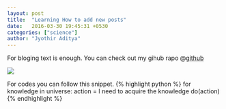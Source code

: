 ```yaml
---
layout: post
title:  "Learning How to add new posts"
date:   2016-03-30 19:45:31 +0530
categories: ["science"]
author: "Jyothir Aditya"
---
```

For bloging text is enough.
You can check out my gihub rapo @[github][github]

<img src="https://scontent.fdel1-1.fna.fbcdn.net/v/t1.0-9/11846509_872336302851519_3885540184172225488_n.jpg?oh=e6c13b5abb0f7bd1f6e64a7c8cae3bdf&oe=59D86E66"/>

For codes you can follow this snippet.
{% highlight python %}
for knowledge in universe:
	action = I need to acquire the knowledge
	do(action)
{% endhighlight %}

[github]: https://github.com/jyoth1raditya